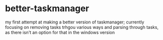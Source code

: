 ﻿# better-taskmanager

my first attempt at making a better version of taskmanager; currently focusing on removing tasks trhgou various ways and parsing through tasks, as there isn't an option for that in the windows version
